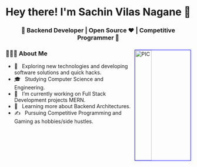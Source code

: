 <h1 align="center">Hey there! I'm Sachin Vilas Nagane 👋 </h1>
<h3 align="center">🚀 Backend Developer | Open Source ♥ | Competitive Programmer  🚀</h3>
<div>
<img width = "30%" align="right" alt="PIC" height="300px" src="https://i.imgur.com/O33NNsY.png" style="border: 1px solid blue;" />
<div align="left"> 
  <h3> 👨🏻‍💻 About Me </h3>

  - 🤔 &nbsp; Exploring new technologies and developing software solutions and quick hacks.
  - 🎓 &nbsp; Studying Computer Science and Engineering.
  - 💼 &nbsp; I’m currently working on Full Stack Development projects MERN.
  - 🌱 &nbsp; Learning more about Backend Architectures.
  - ✍️ &nbsp; Pursuing Competitive Programming and Gaming as hobbies/side hustles.  
</div> 
</div>
